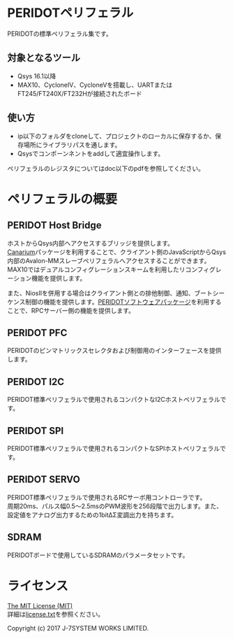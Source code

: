 PERIDOTペリフェラル
===================

PERIDOTの標準ペリフェラル集です。


対象となるツール
----------------

- Qsys 16.1以降
- MAX10、CycloneIV、CycloneVを搭載し、UARTまたはFT245/FT240X/FT232Hが接続されたボード


使い方
------

- ip以下のフォルダをcloneして、プロジェクトのローカルに保存するか、保存場所にライブラリパスを通します。
- Qsysでコンポーンネントをaddして適宜操作します。

ペリフェラルのレジスタについてはdoc以下のpdfを参照してください。


ペリフェラルの概要
==================

PERIDOT Host Bridge
-------------------

ホストからQsys内部へアクセスするブリッジを提供します。  
[Canarium](https://github.com/kimushu/canarium)パッケージを利用することで、クライアント側のJavaScriptからQsys内部のAvalon-MMスレーブペリフェラルへアクセスすることができます。  
MAX10ではデュアルコンフィグレーションスキームを利用したリコンフィグレーション機能を提供します。  

また、NiosIIを併用する場合はクライアント側との排他制御、通知、ブートシーケンス制御の機能を提供します。[PERIDOTソフトウェアパッケージ](https://github.com/kimushu/peridot_sw_packages)を利用することで、RPCサーバー側の機能を提供します。  


PERIDOT PFC
-----------

PERIDOTのピンマトリックスセレクタおよび制御用のインターフェースを提供します。  


PERIDOT I2C
-----------

PERIDOT標準ペリフェラルで使用されるコンパクトなI2Cホストペリフェラルです。  


PERIDOT SPI
-----------

PERIDOT標準ペリフェラルで使用されるコンパクトなSPIホストペリフェラルです。  


PERIDOT SERVO
-------------

PERIDOT標準ペリフェラルで使用されるRCサーボ用コントローラです。  
周期20ms、パルス幅0.5～2.5msのPWM波形を256段階で出力します。また、設定値をアナログ出力するための1bitΔΣ変調出力を持ちます。  


SDRAM
-----

PERIDOTボードで使用しているSDRAMのパラメータセットです。


ライセンス
=========

[The MIT License (MIT)](https://opensource.org/licenses/MIT)  
詳細は[license.txt](https://raw.githubusercontent.com/osafune/peridot_newgen/master/license.txt)を参照ください。  

Copyright (c) 2017 J-7SYSTEM WORKS LIMITED.
